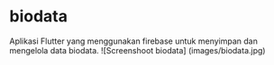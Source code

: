 # biodata
Aplikasi Flutter yang menggunakan firebase untuk menyimpan dan mengelola data biodata.
![Screenshoot biodata] (images/biodata.jpg)